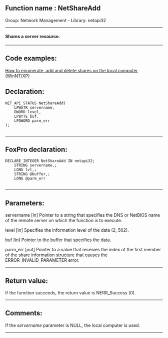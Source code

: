 
## Function name : NetShareAdd
Group: Network Management - Library: netapi32    
***  


#### Shares a server resource.
***  


## Code examples:
[How to enumerate, add and delete shares on the local computer (WinNT/XP)](../../samples/sample_351.md)  

## Declaration:
```foxpro  
NET_API_STATUS NetShareAdd(
	LPWSTR servername,
	DWORD level,
	LPBYTE buf,
	LPDWORD parm_err
);
  
```  
***  


## FoxPro declaration:
```foxpro  
DECLARE INTEGER NetShareAdd IN netapi32;
	STRING servername,;
	LONG lvl,;
	STRING @buffer,;
	LONG @parm_err
  
```  
***  


## Parameters:
servername 
[in] Pointer to a string that specifies the DNS or NetBIOS name of the remote server on which the function is to execute.

level 
[in] Specifies the information level of the data (2, 502).

buf 
[in] Pointer to the buffer that specifies the data.

parm_err 
[out] Pointer to a value that receives the index of the first member of the share information structure that causes the ERROR_INVALID_PARAMETER error.  
***  


## Return value:
If the function succeeds, the return value is NERR_Success (0).  
***  


## Comments:
If the <Em>servername</Em> parameter is NULL, the local computer is used.  
  
***  

